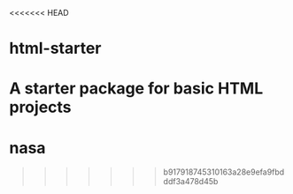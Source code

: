 <<<<<<< HEAD
# html-starter
A starter package for basic HTML projects
=======
# nasa
>>>>>>> b917918745310163a28e9efa9fbdddf3a478d45b
